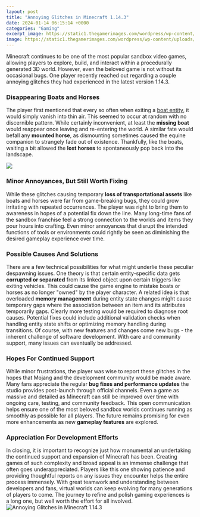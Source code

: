 ```yaml
---
layout: post
title: "Annoying Glitches in Minecraft 1.14.3"
date: 2024-01-14 06:15:14 +0000
categories: "Gaming"
excerpt_image: https://static1.thegamerimages.com/wordpress/wp-content/uploads/2017/05/The-Far-Lands-In-Minecraft.jpg
image: https://static1.thegamerimages.com/wordpress/wp-content/uploads/2017/05/The-Far-Lands-In-Minecraft.jpg
---
```


Minecraft continues to be one of the most popular sandbox video games, allowing players to explore, build, and interact within a procedurally generated 3D world. However, even the beloved game is not without its occasional bugs. One player recently reached out regarding a couple annoying glitches they had experienced in the latest version 1.14.3.
### Disappearing Boats and Horses
The player first mentioned that every so often when exiting a [boat entity](https://store.fi.io.vn/womens-crazy-havanese-lady-dog-lover-v-neck-t-shirt/men&), it would simply vanish into thin air. This seemed to occur at random with no discernible pattern. While certainly inconvenient, at least the **missing boat** would reappear once leaving and re-entering the world. A similar fate would befall any **mounted horse**, as dismounting sometimes caused the equine companion to strangely fade out of existence. Thankfully, like the boats, waiting a bit allowed the **lost horses** to spontaneously pop back into the landscape. 

![](https://www.thegamer.com/wp-content/uploads/2017/05/minecraft-upside-down-horse-and-floating-island.jpg)
### Minor Annoyances, But Still Worth Fixing
While these glitches causing temporary **loss of transportational assets** like boats and horses were far from game-breaking bugs, they could grow irritating with repeated occurrences. The player was right to bring them to awareness in hopes of a potential fix down the line. Many long-time fans of the sandbox franchise feel a strong connection to the worlds and items they pour hours into crafting. Even minor annoyances that disrupt the intended functions of tools or environments could rightly be seen as diminishing the desired gameplay experience over time.
### Possible Causes And Solutions
There are a few technical possibilities for what might underlie these peculiar despawning issues. One theory is that certain entity-specific data gets **corrupted or separated** from its linked object upon certain triggers like exiting vehicles. This could cause the game engine to mistake boats or horses as no longer "owned" by the player character. A related idea is that overloaded **memory management** during entity state changes might cause temporary gaps where the association between an item and its attributes temporarily gaps. Clearly more testing would be required to diagnose root causes. Potential fixes could include additional validation checks when handling entity state shifts or optimizing memory handling during transitions. Of course, with new features and changes come new bugs - the inherent challenge of software development. With care and community support, many issues can eventually be addressed.
### Hopes For Continued Support 
While minor frustrations, the player was wise to report these glitches in the hopes that Mojang and the development community would be made aware. Many fans appreciate the regular **bug fixes and performance updates** the studio provides post-launch through official channels. Even a game as massive and detailed as Minecraft can still be improved over time with ongoing care, testing, and community feedback. This open communication helps ensure one of the most beloved sandbox worlds continues running as smoothly as possible for all players. The future remains promising for even more enhancements as new **gameplay features** are explored.
### Appreciation For Development Efforts
In closing, it is important to recognize just how monumental an undertaking the continued support and expansion of Minecraft has been. Creating games of such complexity and broad appeal is an immense challenge that often goes underappreciated. Players like this one showing patience and providing thoughtful reports on any issues they encounter helps the entire process immensely. With great teamwork and understanding between developers and fans, virtual worlds can keep evolving for many generations of players to come. The journey to refine and polish gaming experiences is a long one, but well worth the effort for all involved.
![Annoying Glitches in Minecraft 1.14.3](https://static1.thegamerimages.com/wordpress/wp-content/uploads/2017/05/The-Far-Lands-In-Minecraft.jpg)